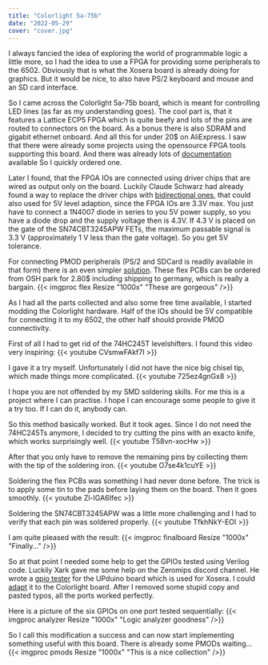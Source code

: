 ```yaml
---
title: "Colorlight 5a-75b"
date: "2022-05-29"
cover: "cover.jpg"
---
```


I always fancied the idea of exploring the world of programmable logic a little
more, so I had the idea to use a FPGA for providing some peripherals to the 6502.
Obviously that is what the Xosera board is already doing for graphics.
But it would be nice, to also have PS/2 keyboard and mouse and an SD card interface.

So I came across the Colorlight 5a-75b board, which is meant for controlling LED
lines (as far as my understanding goes). The cool part is, that it features a
Lattice ECP5 FPGA which is quite beefy and lots of the pins are routed to
connectors on the board. As a bonus there is also SDRAM and gigabit ethernet
onboard. And all this for under 20$ on AliExpress. I saw that there were already
some projects using the opensource FPGA tools supporting this board. And there
was already lots of [documentation](https://github.com/q3k/chubby75/tree/master/5a-75b)
available So I quickly ordered one.

Later I found, that the FPGA IOs are connected using driver chips that are wired
as output only on the board.
Luckily Claude Schwarz had already found a way to replace the driver chips with
[bidirectional ones](https://twitter.com/Claude1079/status/1231194849350647808),
that could also used for 5V level adaption, since the FPGA IOs are 3.3V max.
You just have to connect a 1N4007 diode in series to you 5V power supply, so
you have a diode drop and the supply voltage then is 4.3V. If 4.3 V is placed on
the gate of the SN74CBT3245APW FETs, the maximum passable signal 
is 3.3 V (approximately 1 V less than the gate voltage). So you get 5V tolerance.

For connecting PMOD peripherals (PS/2 and SDCard is readily available in that form)
there is an even simpler [solution](https://github.com/Disasm/hc245t-bypass).
These flex PCBs can be ordered from OSH park for 2.80$ including shipping to
germany, which is really a bargain.
{{< imgproc flex Resize "1000x" "These are gorgeous" />}}

As I had all the parts collected and also some free time available, I started
modding the Colorlight hardware. Half of the IOs should be 5V compatible for
connecting it to my 6502, the other half should provide PMOD connectivity.

First of all I had to get rid of the 74HC245T levelshifters. I found this video
very inspiring:
{{< youtube CVsmwFAkf7I >}}

I gave it a try myself. Unfortunately I did not have the nice big chisel tip,
which made things more complicated.
{{< youtube 725ez4gnGx8 >}}

I hope you are not offended by my SMD soldering skills. For me this is a project
where I can practise. I hope I can encourage some people to give it a try too.
If I can do it, anybody can.

So this method basically worked. But it took ages. Since I do not need the 74HC245Ts
anymore, I decided to try cutting the pins with an exacto knife, which works
surprisingly well.
{{< youtube T58vn-xocHw >}}

After that you only have to remove the remaining pins by collecting them with
the tip of the soldering iron.
{{< youtube O7se4k1cuYE >}}

Soldering the flex PCBs was something I had never done before. The trick is to
apply some tin to the pads before laying them on the board. Then it goes
smoothly.
{{< youtube Zl-IGA6Ifec >}}

Soldering the SN74CBT3245APW was a little more challenging and I had to verify
that each pin was soldered properly.
{{< youtube TfkhNkY-EOI >}}

I am quite pleased with the result:
{{< imgproc finalboard Resize "1000x" "Finally..." />}}

So at that point I needed some help to get the GPIOs tested using Verilog code.
Luckily Xark gave me some help on the Zeromips discord channel. He wrote
a [gpio tester](https://github.com/XarkLabs/upduino-gpiotest) for the UPduino
board which is used for Xosera. I could [adapt](https://github.com/ZeroMips/Colorlight-5A-75B-gpiotest)
it to the Colorlight board.
After I removed some stupid copy and pasted typos, all the ports worked perfectly.

Here is a picture of the six GPIOs on one port tested sequentially:
{{< imgproc analyzer Resize "1000x" "Logic analyzer goodness" />}}

So I call this modification a success and can now start implementing something
useful with this board. There is already some PMODs waiting...
{{< imgproc pmods Resize "1000x" "This is a nice collection" />}}
